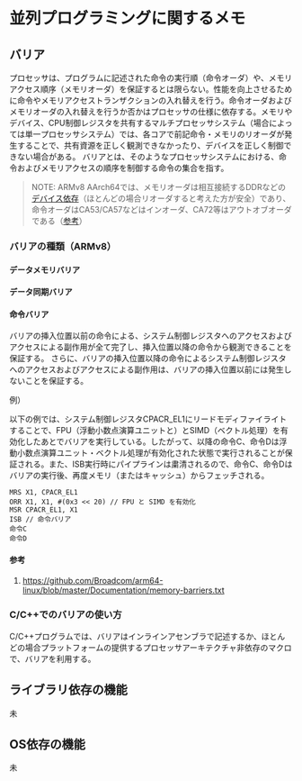 
# 並列プログラミングに関するメモ

## バリア

プロセッサは、プログラムに記述された命令の実行順（命令オーダ）や、メモリアクセス順序（メモリオーダ）を保証するとは限らない。性能を向上させるために命令やメモリアクセストランザクションの入れ替えを行う。命令オーダおよびメモリオーダの入れ替えを行うか否かはプロセッサの仕様に依存する。メモリやデバイス、CPU制御レジスタを共有するマルチプロセッサシステム（場合によっては単一プロセッサシステム）では、各コアで前記命令・メモリのリオーダが発生することで、共有資源を正しく観測できなかったり、デバイスを正しく制御できない場合がある。
バリアとは、そのようなプロセッサシステムにおける、命令およびメモリアクセスの順序を制御する命令の集合を指す。

>NOTE: ARMv8 AArch64では、メモリオーダは相互接続するDDRなどの[デバイス依存](https://community.arm.com/support-forums/f/architectures-and-processors-forum/6354/barriers-in-in-order-cores-like-cortex-a53-a7)（ほとんどの場合リオーダすると考えた方が安全）であり、命令オーダはCA53/CA57などはインオーダ、CA72等はアウトオブオーダである（[参考](https://en.wikipedia.org/wiki/Comparison_of_ARMv8-A_processors)）

### バリアの種類（ARMv8）

#### データメモリバリア

#### データ同期バリア

#### 命令バリア

バリアの挿入位置以前の命令による、システム制御レジスタへのアクセスおよびアクセスによる副作用が全て完了し、挿入位置以降の命令から観測できることを保証する。
さらに、バリアの挿入位置以降の命令によるシステム制御レジスタへのアクセスおよびアクセスによる副作用は、バリアの挿入位置以前には発生しないことを保証する。

例）

以下の例では、システム制御レジスタCPACR_EL1にリードモディファイライトすることで、FPU（浮動小数点演算ユニットと）とSIMD（ベクトル処理）を有効化したあとでバリアを実行している。したがって、以降の命令C、命令Dは浮動小数点演算ユニット・ベクトル処理が有効化された状態で実行されることが保証される。また、ISB実行時にパイプラインは粛清されるので、命令C、命令Dはバリアの実行後、再度メモリ（またはキャッシュ）からフェッチされる。

```
MRS X1, CPACR_EL1
ORR X1, X1, #(0x3 << 20) // FPU と SIMD を有効化
MSR CPACR_EL1, X1
ISB // 命令バリア
命令C
命令D
```

#### 参考

1. https://github.com/Broadcom/arm64-linux/blob/master/Documentation/memory-barriers.txt

### C/C++でのバリアの使い方

C/C++プログラムでは、バリアはインラインアセンブラで記述するか、ほとんどの場合プラットフォームの提供するプロセッサアーキテクチャ非依存のマクロで、バリアを利用する。

<!-- ### glibc
### linuxカーネル
### Toppers -->

## ライブラリ依存の機能

未

## OS依存の機能

未
